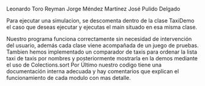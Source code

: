 Leonardo Toro Reyman
Jorge Méndez Martínez
José Pulido Delgado

Para ejecutar una simulacion, se descomenta dentro de la clase TaxiDemo el caso que deseas ejecutar y ejecutas el main situado en esa misma clase.

Nuestro programa funciona correctamente sin necesidad de intervención del usuario, además cada clase viene acompañada de un juego de pruebas.
Tambien hemos implementado un comparador de taxis para ordenar la lista taxi de taxis por nombres y posteriormente mostrarla en la demos mediante el uso de Colections.sort
Por Último nuestro codigo tiene una documentación interna adecuada y hay comentarios que explican el funcionamiento de cada modulo con mas detalle.